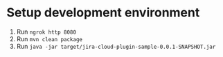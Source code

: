 # Setup development environment

1. Run `ngrok http 8080`
2. Run `mvn clean package`
3. Run `java -jar target/jira-cloud-plugin-sample-0.0.1-SNAPSHOT.jar`